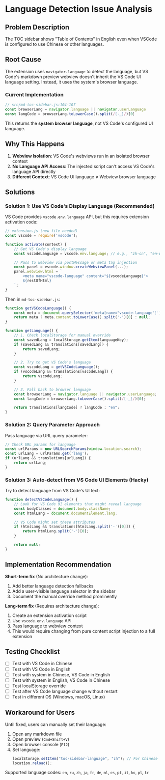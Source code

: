 # Language Detection Issue Analysis

## Problem Description
The TOC sidebar shows "Table of Contents" in English even when VSCode is configured to use Chinese or other languages.

## Root Cause
The extension uses `navigator.language` to detect the language, but VS Code's markdown preview webview doesn't inherit the VS Code UI language setting. Instead, it uses the system's browser language.

### Current Implementation
```javascript
// src/md-toc-sidebar.js:104-107
const browserLang = navigator.language || navigator.userLanguage
const langCode = browserLang.toLowerCase().split(/[-_]/)[0]
```

This returns the **system browser language**, not VS Code's configured UI language.

## Why This Happens

1. **Webview Isolation**: VS Code's webviews run in an isolated browser context
2. **No Language API Access**: The injected script can't access VS Code's language API directly
3. **Different Context**: VS Code UI language ≠ Webview browser language

## Solutions

### Solution 1: Use VS Code's Display Language (Recommended)
VS Code provides `vscode.env.language` API, but this requires extension activation code:

```javascript
// extension.js (new file needed)
const vscode = require('vscode');

function activate(context) {
    // Get VS Code's display language
    const vscodeLanguage = vscode.env.language; // e.g., "zh-cn", "en-us"

    // Pass to webview via postMessage or meta tag injection
    const panel = vscode.window.createWebviewPanel(...);
    panel.webview.html = `
        <meta name="vscode-language" content="${vscodeLanguage}">
        ${restOfHtml}
    `;
}
```

Then in `md-toc-sidebar.js`:
```javascript
function getVSCodeLanguage() {
    const meta = document.querySelector('meta[name="vscode-language"]');
    return meta ? meta.content.toLowerCase().split('-')[0] : null;
}

function getLanguage() {
    // 1. Check localStorage for manual override
    const savedLang = localStorage.getItem(languageKey);
    if (savedLang && translations[savedLang]) {
        return savedLang;
    }

    // 2. Try to get VS Code's language
    const vscodeLang = getVSCodeLanguage();
    if (vscodeLang && translations[vscodeLang]) {
        return vscodeLang;
    }

    // 3. Fall back to browser language
    const browserLang = navigator.language || navigator.userLanguage;
    const langCode = browserLang.toLowerCase().split(/[-_]/)[0];

    return translations[langCode] ? langCode : "en";
}
```

### Solution 2: Query Parameter Approach
Pass language via URL query parameter:

```javascript
// Check URL params for language
const urlParams = new URLSearchParams(window.location.search);
const urlLang = urlParams.get('lang');
if (urlLang && translations[urlLang]) {
    return urlLang;
}
```

### Solution 3: Auto-detect from VS Code UI Elements (Hacky)
Try to detect language from VS Code's UI text:

```javascript
function detectVSCodeLanguage() {
    // Look for VS Code UI elements that might reveal language
    const bodyClasses = document.body.className;
    const htmlLang = document.documentElement.lang;

    // VS Code might set these attributes
    if (htmlLang && translations[htmlLang.split('-')[0]]) {
        return htmlLang.split('-')[0];
    }

    return null;
}
```

## Implementation Recommendation

**Short-term fix** (No architecture change):
1. Add better language detection fallbacks
2. Add a user-visible language selector in the sidebar
3. Document the manual override method prominently

**Long-term fix** (Requires architecture change):
1. Create an extension activation script
2. Use `vscode.env.language` API
3. Pass language to webview context
4. This would require changing from pure content script injection to a full extension

## Testing Checklist

- [ ] Test with VS Code in Chinese
- [ ] Test with VS Code in English
- [ ] Test with system in Chinese, VS Code in English
- [ ] Test with system in English, VS Code in Chinese
- [ ] Test localStorage override
- [ ] Test after VS Code language change without restart
- [ ] Test in different OS (Windows, macOS, Linux)

## Workaround for Users

Until fixed, users can manually set their language:

1. Open any markdown file
2. Open preview (`Cmd+Shift+V`)
3. Open browser console (`F12`)
4. Set language:
   ```javascript
   localStorage.setItem("toc-sidebar-language", "zh"); // For Chinese
   location.reload();
   ```

Supported language codes: `en`, `ru`, `zh`, `ja`, `fr`, `de`, `nl`, `es`, `pt`, `it`, `ko`, `pl`, `tr`